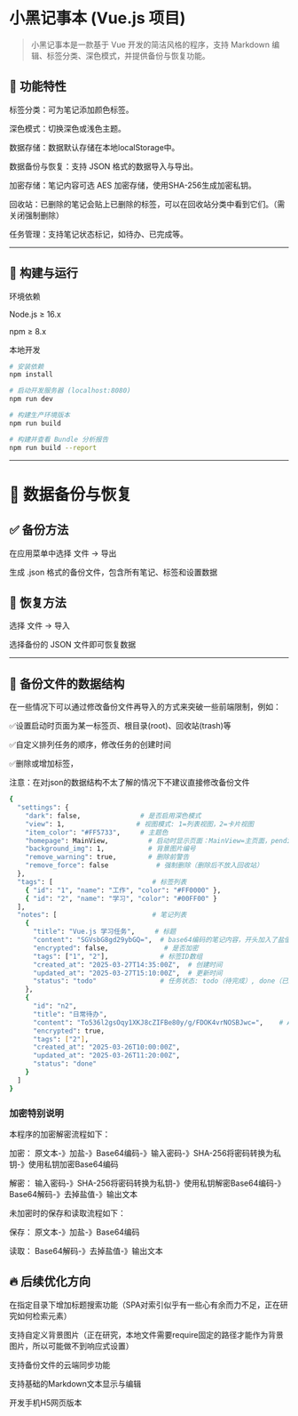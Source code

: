 # 小黑记事本 (Vue.js 项目)

> 小黑记事本是一款基于 Vue 开发的简洁风格的程序，支持 Markdown 编辑、标签分类、深色模式，并提供备份与恢复功能。


## 🚀 功能特性

标签分类：可为笔记添加颜色标签。

深色模式：切换深色或浅色主题。

数据存储：数据默认存储在本地localStorage中。

数据备份与恢复：支持 JSON 格式的数据导入与导出。

加密存储：笔记内容可选 AES 加密存储，使用SHA-256生成加密私钥。

回收站：已删除的笔记会贴上已删除的标签，可以在回收站分类中看到它们。（需关闭强制删除）

任务管理：支持笔记状态标记，如待办、已完成等。



---

## 🔧 构建与运行

环境依赖

Node.js ≥ 16.x

npm ≥ 8.x


本地开发
``` bash
# 安装依赖
npm install

# 启动开发服务器 (localhost:8080)
npm run dev

# 构建生产环境版本
npm run build

# 构建并查看 Bundle 分析报告
npm run build --report
```

---

# 📁 数据备份与恢复

## ✅ 备份方法

在应用菜单中选择 文件 → 导出

生成 .json 格式的备份文件，包含所有笔记、标签和设置数据


## 🔄 恢复方法

选择 文件 → 导入

选择备份的 JSON 文件即可恢复数据


---

## 📄 备份文件的数据结构

在一些情况下可以通过修改备份文件再导入的方式来突破一些前端限制，例如：

✅设置启动时页面为某一标签页、根目录(root)、回收站(trash)等

✅自定义排列任务的顺序，修改任务的创建时间

✅删除或增加标签，

注意：在对json的数据结构不太了解的情况下不建议直接修改备份文件
``` bash
{
  "settings": {
    "dark": false,               # 是否启用深色模式
    "view": 1,                  # 视图模式: 1=列表视图，2=卡片视图
    "item_color": "#FF5733",     # 主题色
    "homepage": MainView,          # 启动时显示页面：MainView=主页面，pending=待完成，completed=已完成
    "background_img": 1,           # 背景图片编号
    "remove_warning": true,        # 删除前警告
    "remove_force": false            # 强制删除（删除后不放入回收站）
  },
  "tags": [                         # 标签列表
    { "id": "1", "name": "工作", "color": "#FF0000" },
    { "id": "2", "name": "学习", "color": "#00FF00" }
  ],
  "notes": [                        # 笔记列表
    {
      "title": "Vue.js 学习任务",     # 标题
      "content": "SGVsbG8gd29ybGQ=",  # base64编码的笔记内容，开头加入了盐值："BLACKNOTE@"
      "encrypted": false,              # 是否加密
      "tags": ["1", "2"],             # 标签ID数组
      "created_at": "2025-03-27T14:35:00Z",  # 创建时间
      "updated_at": "2025-03-27T15:10:00Z",  # 更新时间
      "status": "todo"                # 任务状态: todo（待完成）, done（已完成）, remove（标记删除）
    },
    {
      "id": "n2",
      "title": "日常待办",
      "content": "To536l2gsOqy1XKJ8cZIFBe80y/g/FDOK4vrNOSBJwc=",    # AES加密的笔记内容，密码默认为空
      "encrypted": true,
      "tags": ["2"],
      "created_at": "2025-03-26T10:00:00Z",
      "updated_at": "2025-03-26T11:20:00Z",
      "status": "done"
    }
  ]
}
```
### 加密特别说明

本程序的加密解密流程如下：

加密：
原文本-》加盐-》Base64编码-》输入密码-》SHA-256将密码转换为私钥-》使用私钥加密Base64编码

解密：
输入密码-》SHA-256将密码转换为私钥-》使用私钥解密Base64编码-》Base64解码-》去掉盐值-》输出文本

未加密时的保存和读取流程如下：

保存：
原文本-》加盐-》Base64编码

读取：
Base64解码-》去掉盐值-》输出文本

## 🔥 后续优化方向
在指定目录下增加标题搜索功能（SPA对索引似乎有一些心有余而力不足，正在研究如何检索元素）

支持自定义背景图片（正在研究，本地文件需要require固定的路径才能作为背景图片，所以可能做不到响应式设置）

支持备份文件的云端同步功能

支持基础的Markdown文本显示与编辑

开发手机H5网页版本
